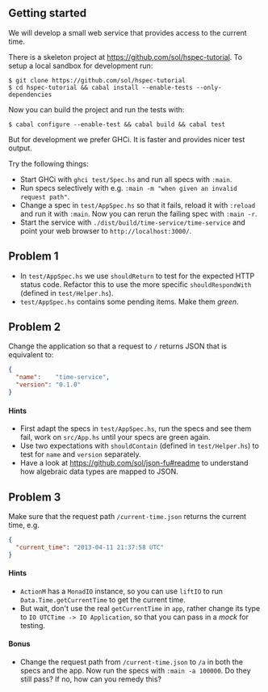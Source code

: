 ## Getting started

We will develop a small web service that provides access to the current time.

There is a skeleton project at https://github.com/sol/hspec-tutorial.  To setup
a local sandbox for development run:

```shell
$ git clone https://github.com/sol/hspec-tutorial
$ cd hspec-tutorial && cabal install --enable-tests --only-dependencies
```

Now you can build the project and run the tests with:

```shell
$ cabal configure --enable-test && cabal build && cabal test
```

But for development we prefer GHCi.  It is faster and provides nicer test
output.

Try the following things:

 * Start GHCi with `ghci test/Spec.hs` and run all specs with `:main`.
 * Run specs selectively with e.g. `:main -m "when given an invalid request path"`.
 * Change a spec in `test/AppSpec.hs` so that it fails, reload it with
   `:reload` and run it with `:main`.  Now you can rerun the failing spec with
   `:main -r`.
 * Start the service with `./dist/build/time-service/time-service` and point
   your web browser to `http://localhost:3000/`.

## Problem 1

 * In `test/AppSpec.hs` we use `shouldReturn` to test for the expected HTTP status
code.  Refactor this to use the more specific `shouldRespondWith` (defined in
`test/Helper.hs`).
 * `test/AppSpec.hs` contains some pending items.  Make them _green_.

## Problem 2

Change the application so that a request to `/` returns JSON that is equivalent
to:

```json
{
  "name":    "time-service",
  "version": "0.1.0"
}
```

#### Hints

 * First adapt the specs in `test/AppSpec.hs`, run the specs and see them fail,
   work on `src/App.hs` until your specs are green again.
 * Use two expectations with `shouldContain` (defined in `test/Helper.hs`) to
   test for `name` and `version` separately.
 * Have a look at https://github.com/sol/json-fu#readme to understand how
   algebraic data types are mapped to JSON.

## Problem 3

Make sure that the request path `/current-time.json` returns the current time,
e.g.

```json
{
  "current_time": "2013-04-11 21:37:58 UTC"
}
```

#### Hints

 * `ActionM` has a `MonadIO` instance, so you can use `liftIO` to run
   `Data.Time.getCurrentTime` to get the current time.
 * But wait, don't use the real `getCurrentTime` in `app`, rather change its
   type to `IO UTCTime -> IO Application`, so that you can pass in a _mock_ for
   testing.

#### Bonus

 * Change the request path from `/current-time.json` to `/a` in both the specs
   and the app.  Now run the specs with `:main -a 100000`.  Do they still pass?
   If no, how can you remedy this?
